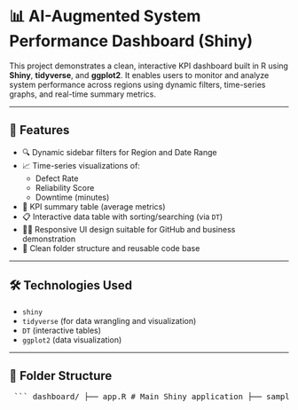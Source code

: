 # 📊 AI-Augmented System Performance Dashboard (Shiny)

This project demonstrates a clean, interactive KPI dashboard built in R using **Shiny**, **tidyverse**, and **ggplot2**. It enables users to monitor and analyze system performance across regions using dynamic filters, time-series graphs, and real-time summary metrics.

---

## 🚀 Features

- 🔍 Dynamic sidebar filters for Region and Date Range
- 📈 Time-series visualizations of:
  - Defect Rate
  - Reliability Score
  - Downtime (minutes)
- 🧮 KPI summary table (average metrics)
- 📋 Interactive data table with sorting/searching (via `DT`)
- 🧑‍💼 Responsive UI design suitable for GitHub and business demonstration
- 🧱 Clean folder structure and reusable code base

---

## 🛠️ Technologies Used

- `shiny`
- `tidyverse` (for data wrangling and visualization)
- `DT` (interactive tables)
- `ggplot2` (data visualization)

---

## 📂 Folder Structure

<pre> ``` dashboard/ ├── app.R # Main Shiny application ├── sample_data.csv # Sample KPI dataset (288 rows) ├── screenshots/ # Dashboard screenshots └── README.md # This documentation file ``` </pre>
